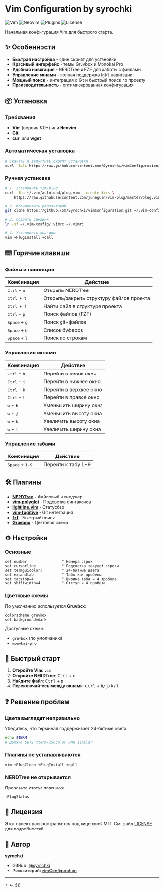 # Vim Configuration by syrochki

![Vim](https://img.shields.io/badge/Vim-✓-green?style=flat-square)
![Neovim](https://img.shields.io/badge/Neovim-✓-green?style=flat-square)
![Plugins](https://img.shields.io/badge/Plugins-6-blue?style=flat-square)
![License](https://img.shields.io/badge/License-MIT-yellow?style=flat-square)

Начальная конфигурация Vim для быстрого старта.

## ✨ Особенности

- **Быстрая настройка** - один скрипт для установки
- **Красивый интерфейс** - темы Gruvbox и Monokai Pro
- **Удобная навигация** - NERDTree и FZF для работы с файлами
- **Управление окнами** - полная поддержка `hjkl` навигации
- **Мощный поиск** - интеграция с Git и быстрый поиск по проекту
- **Производительность** - оптимизированная конфигурация

## 📦 Установка

### Требования

- **Vim** (версия 8.0+) или **Neovim**
- **Git**
- **curl** или **wget**

### Автоматическая установка

```bash
# Скачать и запустить скрипт установки
curl -fsSL https://raw.githubusercontent.com/Syrochki/vimConfiguration/main/install.sh | bash
```

### Ручная установка

```bash
# 1. Установить vim-plug
curl -fLo ~/.vim/autoload/plug.vim --create-dirs \
    https://raw.githubusercontent.com/junegunn/vim-plug/master/plug.vim

# 2. Клонировать репозиторий
git clone https://github.com/Syrochki/vimConfiguration.git ~/.vim-config

# 3. Создать симлинк
ln -sf ~/.vim-config/.vimrc ~/.vimrc

# 4. Установить плагины
vim +PlugInstall +qall
```

## ⌨️ Горячие клавиши

### Файлы и навигация

| Комбинация | Действие |
|------------|----------|
| <kbd>Ctrl</kbd> + <kbd>n</kbd> | Открыть NERDTree |
| <kbd>Ctrl<kbd/> + <kbd>t</kbd> | Открыть/закрыть структуру файлов проекта |
| <kbd>Ctrl<kbd/> + <kbd>f</kbd> | Найти файл в структуре проекта |
| <kbd>Ctrl</kbd> + <kbd>p</kbd> | Поиск файлов (FZF) |
| <kbd>Space</kbd> + <kbd>g</kbd> | Поиск git-файлов |
| <kbd>Space</kbd> + <kbd>b</kbd> | Список буферов |
| <kbd>Space</kbd> + <kbd>l</kbd> | Поиск по строкам |

### Управление окнами

| Комбинация | Действие |
|------------|----------|
| <kbd>Ctrl</kbd> + <kbd>h</kbd> | Перейти в левое окно |
| <kbd>Ctrl</kbd> + <kbd>j</kbd> | Перейти в нижнее окно |
| <kbd>Ctrl</kbd> + <kbd>k</kbd> | Перейти в верхнее окно |
| <kbd>Ctrl</kbd> + <kbd>l</kbd> | Перейти в правое окно |
| <kbd>w</kbd> + <kbd>h</kbd> | Уменьшить ширину окна |
| <kbd>w</kbd> + <kbd>j</kbd> | Уменьшить высоту окна |
| <kbd>w</kbd> + <kbd>k</kbd> | Увеличить высоту окна |
| <kbd>w</kbd> + <kbd>l</kbd> | Увеличить ширину окна |

### Управление табами

| Комбинация | Действие |
|------------|----------|
| <kbd>Space</kbd> + <kbd>1-9</kbd> | Перейти к табу 1-9 |

## 🛠 Плагины

- **[NERDTree](https://github.com/preservim/nerdtree)** - Файловый менеджер
- **[vim-polyglot](https://github.com/sheerun/vim-polyglot)** - Подсветка синтаксиса
- **[lightline.vim](https://github.com/itchyny/lightline.vim)** - Статусбар
- **[vim-fugitive](https://github.com/tpope/vim-fugitive)** - Git интеграция
- **[fzf](https://github.com/junegunn/fzf)** - Быстрый поиск
- **[Gruvbox](https://github.com/morhetz/gruvbox)** - Цветовая схема

## ⚙️ Настройки

### Основные

```vim
set number                " Номера строк
set cursorline            " Подсветка текущей строки
set termguicolors         " 24-битные цвета
set expandtab             " Табы как пробелы
set tabstop=4             " Ширина таба = 4 пробела
set shiftwidth=4          " Отступ = 4 пробела
```

### Цветовые схемы

По умолчанию используется **Gruvbox**:

```vim
colorscheme gruvbox
set background=dark
```

Доступные схемы:
- `gruvbox` (по умолчанию)
- `monokai-pro`

## 🚀 Быстрый старт

1. **Откройте Vim**: `vim`
2. **Откройте NERDTree**: <kbd>Ctrl</kbd> + <kbd>n</kbd>
3. **Найдите файл**: <kbd>Ctrl</kbd> + <kbd>p</kbd>
4. **Переключайтесь между окнами**: <kbd>Ctrl</kbd> + <kbd>h/j/k/l</kbd>

## ❓ Решение проблем

### Цвета выглядят неправильно

Убедитесь, что терминал поддерживает 24-битные цвета:

```bash
echo $TERM
# Должно быть xterm-256color или similar
```

### Плагины не устанавливаются

```bash
vim +PlugClean +PlugInstall +qall
```

### NERDTree не открывается

Проверьте статус плагинов:

```vim
:PlugStatus
```


## 📝 Лицензия

Этот проект распространяется под лицензией MIT. См. файл [LICENSE](LICENSE) для подробностей.

## 👤 Автор

**syrochki**

- GitHub: [@syrochki](https://github.com/syrochki)
- Репозиторий: [vimConfiguration](https://github.com/syrochki/vimConfiguration)

---

⭐ <- :)))
